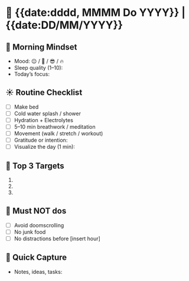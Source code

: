 # 📅 {{date:dddd, MMMM Do YYYY}} | {{date:DD/MM/YYYY}}

## 🧠 Morning Mindset
- Mood: 😐 / 🙂 / 😎 / 🔥
- Sleep quality (1–10): 
- Today’s focus: 

## ☀️ Routine Checklist
- [ ] Make bed
- [ ] Cold water splash / shower
- [ ] Hydration + Electrolytes
- [ ] 5–10 min breathwork / meditation
- [ ] Movement (walk / stretch / workout)
- [ ] Gratitude or intention:
- [ ] Visualize the day (1 min):

## 🏹 Top 3 Targets
1. 
2. 
3. 

## 🧭 Must NOT dos
- [ ] Avoid doomscrolling
- [ ] No junk food
- [ ] No distractions before [insert hour]

## 🧾 Quick Capture
- Notes, ideas, tasks:
